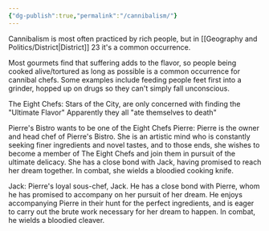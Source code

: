 ```yaml
---
{"dg-publish":true,"permalink":"/cannibalism/"}
---
```


Cannibalism is most often practiced by rich people, but in [[Geography and Politics/District\|District]] 23 it's a common occurrence.

Most gourmets find that suffering adds to the flavor, so people being cooked alive/tortured as long as possible is a common occurrence for cannibal chefs.
Some examples include feeding people feet first into a grinder, hopped up on drugs so they can't simply fall unconscious. 

The Eight Chefs:
Stars of the City, are only concerned with finding the "Ultimate Flavor"
Apparently they all "ate themselves to death"



Pierre's Bistro wants to be one of the Eight Chefs
Pierre: Pierre is the owner and head chef of Pierre's Bistro. She is an artistic mind who is constantly seeking finer ingredients and novel tastes, and to those ends, she wishes to become a member of The Eight Chefs and join them in pursuit of the ultimate delicacy. She has a close bond with Jack, having promised to reach her dream together. In combat, she wields a bloodied cooking knife.


Jack: Pierre's loyal sous-chef, Jack. He has a close bond with Pierre, whom he has promised to accompany on her pursuit of her dream. He enjoys accompanying Pierre in their hunt for the perfect ingredients, and is eager to carry out the brute work necessary for her dream to happen. In combat, he wields a bloodied cleaver.
